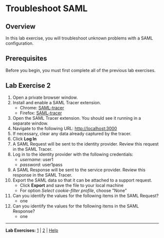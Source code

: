 # Troubleshoot SAML

## Overview
In this lab exercise, you will troubleshoot unknown problems with a SAML configuration.

## Prerequisites
Before you begin, you must first complete all of the previous lab exercises.

## Lab Exercise 2
1. Open a private browser window.
1. Install and enable a SAML Tracer extension.
    - Chrome: [SAML-tracer](https://chrome.google.com/webstore/detail/saml-tracer/mpdajninpobndbfcldcmbpnnbhibjmch)
    - Firefox: [SAML-tracer](https://addons.mozilla.org/en-US/firefox/addon/saml-tracer/)
1. Open the SAML Tracer extension. You should see it running in a separate window.
1. Navigate to the following URL: [http://localhost:3000](http://localhost:3000)
1. If necessary, clear any data already captured by the tracer.
1. Click **Log In**
1. A SAML Request will be sent to the identity provider. Review this request in the SAML Tracer.
1. Log in to the identity provider with the following credentials:
    - *username*: user1
    - *password*: user1pass
1. A SAML Response will be sent to the service provider. Review this response in the SAML Tracer.
1. Export the SAML data so that it can be attached to a support request.
    - Click **Export** and save the file to your local machine
    - For option *Select cookie-filter profile*, choose "None"
1. Can you identify the values for the following items in the SAML Request?
    - one
1. Can you identify the values for the following items in the SAML Response?
    - one

---
**Lab Exercises:** [1](Lab1.md) | [2](Lab2.md) | [Help](Help.md)
